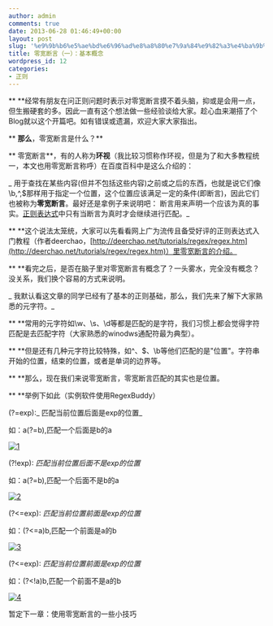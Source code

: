 ```yaml
---
author: admin
comments: true
date: 2013-06-28 01:46:49+00:00
layout: post
slug: '%e9%9b%b6%e5%ae%bd%e6%96%ad%e8%a8%80%e7%9a%84%e9%82%a3%e4%ba%9b%e4%ba%8b'
title: 零宽断言（一）：基本概念
wordpress_id: 12
categories:
- 正则
---
```



** **经常有朋友在问正则问题时表示对零宽断言摸不着头脑，抑或是会用一点，但生搬硬套的多。因此一直有这个想法做一些经验谈给大家。趁心血来潮搭了个Blog就以这个开篇吧。如有错误或遗漏，欢迎大家大家指出。







** **那么**，零宽断言是什么？**







** 零宽断言**，有的人称为**环视**（我比较习惯称作环视，但是为了和大多教程统一，本文也用零宽断言称呼）在百度百科中是这么介绍的：







_ 用于查找在某些内容(但并不包括这些内容)之前或之后的东西，也就是说它们像\b,^,$那样用于指定一个位置，这个位置应该满足一定的条件(即断言)，因此它们也被称为**零宽断言**。最好还是拿例子来说明吧： 断言用来声明一个应该为真的事实。[正则表达式](http://baike.baidu.com/view/94238.htm)中只有当断言为真时才会继续进行匹配。_







** **这个说法太笼统，大家可以先看看网上广为流传且备受好评的正则表达式入门教程（作者deerchao，[http://deerchao.net/tutorials/regex/regex.htm](http://deerchao.net/tutorials/regex/regex.htm)）里零宽断言的介绍。







** **看完之后，是否在脑子里对零宽断言有概念了？一头雾水，完全没有概念？没关系，我们换个容易的方式来说明。







_ 我默认看这文章的同学已经有了基本的正则基础，那么，我们先来了解下大家熟悉的元字符。_







** **常用的元字符如\w、\s、\d等都是匹配的是字符，我们习惯上都会觉得字符匹配是去匹配字符（大家熟悉的winodws通配符最为典型）。







** **但是还有几种元字符比较特殊，如^、$、\b等他们匹配的是"位置"。字符串开始的位置，结束的位置，或者是单词的边界等。







** **那么，现在我们来说零宽断言，零宽断言匹配的其实也是位置。







** **举例下如此（实例软件使用RegexBuddy）







 







(?=exp):_ 匹配当前位置后面是exp的位置_







如：a(?=b),匹配一个后面是b的a







[![1](http://www.assilzm.com/wp-content/uploads/2013/06/1.jpg)](http://www.assilzm.com/wp-content/uploads/2013/06/1.jpg)







(?!exp): _匹配当前位置后面不是exp的位置_







如：a(?=b),匹配一个后面不是b的a







[![2](http://www.assilzm.com/wp-content/uploads/2013/06/2.jpg)](http://www.assilzm.com/wp-content/uploads/2013/06/2.jpg)







(?<=exp): _匹配当前位置前面是exp的位置_







如：(?<=a)b,匹配一个前面是a的b







[![3](http://www.assilzm.com/wp-content/uploads/2013/06/3.jpg)](http://www.assilzm.com/wp-content/uploads/2013/06/3.jpg)







(?<=exp): _匹配当前位置前面是exp的位置_







如：(?<!a)b,匹配一个前面不是a的b







[![4](http://www.assilzm.com/wp-content/uploads/2013/06/4.jpg)](http://www.assilzm.com/wp-content/uploads/2013/06/4.jpg)







暂定下一章：使用零宽断言的一些小技巧







 







 





